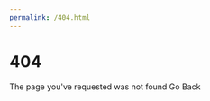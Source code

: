 ```yaml
---
permalink: /404.html
---
```

# 404
The page you've requested was not found
<a onclick="window.history.back()">Go Back</a>

